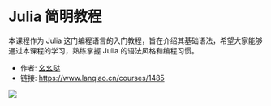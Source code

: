 # Julia 简明教程

本课程作为 Julia 这门编程语言的入门教程，旨在介绍其基础语法，希望大家能够通过本课程的学习，熟练掌握 Julia 的语法风格和编程习惯。

- 作者: [幺幺哒](https://www.lanqiao.cn/users/310176/)
- 链接: https://www.lanqiao.cn/courses/1485

![](https://dn-simplecloud.shiyanlou.com/courses/uid214893-20200117-1579248373874)